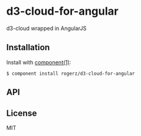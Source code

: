 
# d3-cloud-for-angular

  d3-cloud wrapped in AngularJS

## Installation

  Install with [component(1)](http://component.io):

    $ component install rogerz/d3-cloud-for-angular

## API



## License

  MIT
